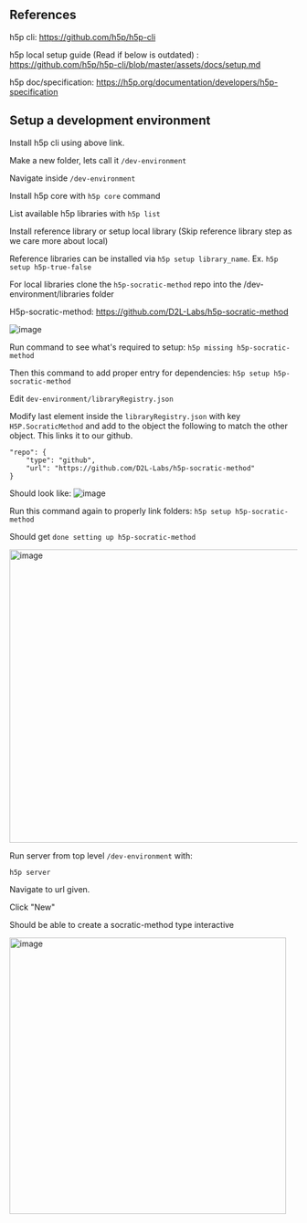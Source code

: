 ## References 
h5p cli: https://github.com/h5p/h5p-cli

h5p local setup guide (Read if below is outdated) : https://github.com/h5p/h5p-cli/blob/master/assets/docs/setup.md

h5p doc/specification: https://h5p.org/documentation/developers/h5p-specification



## Setup a development environment 

Install h5p cli using above link.

Make a new folder, lets call it `/dev-environment`

Navigate inside `/dev-environment`

Install h5p core with `h5p core` command 

List available h5p libraries with `h5p list`

Install reference library or setup local library (Skip reference library step as we care more about local)

Reference libraries can be installed via `h5p setup library_name`. Ex. `h5p setup h5p-true-false` 

For local libraries clone the `h5p-socratic-method` repo into the /dev-environment/libraries folder 

H5p-socratic-method: https://github.com/D2L-Labs/h5p-socratic-method 

![image](https://github.com/user-attachments/assets/08834474-071f-4758-89b2-58b42fee6c25)

Run command to see what's required to setup: `h5p missing h5p-socratic-method`

Then this command to add proper entry for dependencies: `h5p setup h5p-socratic-method` 

Edit `dev-environment/libraryRegistry.json` 

Modify last element inside the `libraryRegistry.json` with key `H5P.SocraticMethod` and add to the object the following to match the other object. This links it to our github. 

```
"repo": { 
    "type": "github", 
    "url": "https://github.com/D2L-Labs/h5p-socratic-method" 
}
```

Should look like:
 ![image](https://github.com/user-attachments/assets/e8b7891f-3875-484e-9494-fd35e20adc4c)

Run this command again to properly link folders: `h5p setup h5p-socratic-method `

Should get `done setting up h5p-socratic-method` 

<img width="514" alt="image" src="https://github.com/user-attachments/assets/91f2c9e5-d535-41a8-8a1f-bc9a65cefe39">

Run server from top level `/dev-environment` with: 

`h5p server`

Navigate to url given.
 
Click "New"  

Should be able to create a socratic-method type interactive 

<img width="484" alt="image" src="https://github.com/user-attachments/assets/2eb20e1d-9071-41e2-aa8e-abb060834079">


